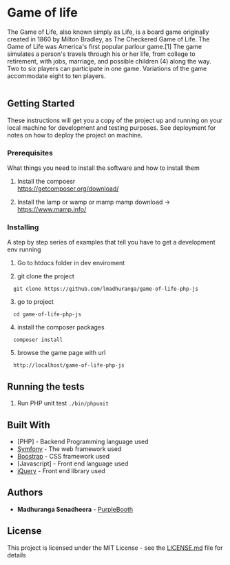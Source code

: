 # Game of life 

The Game of Life, also known simply as Life, is a board game originally created in 1860 by Milton Bradley, as The Checkered Game of Life. The Game of Life was America's first popular parlour game.[1] The game simulates a person's travels through his or her life, from college to retirement, with jobs, marriage, and possible children (4) along the way. Two to six players can participate in one game. Variations of the game accommodate eight to ten players.

<img href="" />

## Getting Started

These instructions will get you a copy of the project up and running on your local machine for development and testing purposes. See deployment for notes on how to deploy the project on machine.

### Prerequisites

What things you need to install the software and how to install them


1. Install the compoesr  
    https://getcomposer.org/download/
    
2. Install the lamp or wamp or mamp
mamp download -> https://www.mamp.info/
 

### Installing

A step by step series of examples that tell you have to get a development env running

1. Go to htdocs folder in dev enviroment 

2. git clone the project
  ```
    git clone https://github.com/lmadhuranga/game-of-life-php-js
  ```
3. go to project 
  ```
    cd game-of-life-php-js
  ```
4. install the composer packages

  ```
    composer install
  ```
5. browse the game page with url
  ```
    http://localhost/game-of-life-php-js
  ```
  
## Running the tests
  1. Run PHP unit test
    ```
     ./bin/phpunit
    ```
## Built With

* [PHP] - Backend Programming language used
* [Symfony](https://symfony.com/doc) - The web framework used
* [Boostrap](https://getbootstrap.com/) - CSS framework used
* [Javascript] - Front end language used
* [jQuery](https://api.jquery.com/) - Front end library used
 
## Authors

* **Madhuranga Senadheera** - [PurpleBooth](https://github.com/lmadhuranga)

## License

This project is licensed under the MIT License - see the [LICENSE.md](LICENSE.md) file for details
